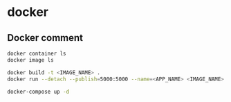 # docker

## Docker comment

```bash
docker container ls
docker image ls
```

```bash
docker build -t <IMAGE_NAME> .
docker run --detach --publish=5000:5000 --name=<APP_NAME> <IMAGE_NAME>
```

```bash
docker-compose up -d
```
